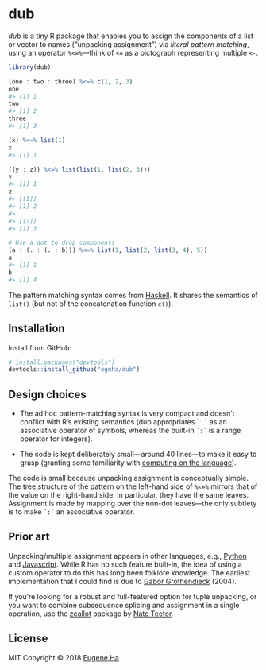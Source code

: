 
<!-- README.md is generated from README.Rmd. Please edit that file -->

# dub

*dub* is a tiny R package that enables you to assign the components of a
list or vector to names (“unpacking assignment”) via *literal pattern
matching*, using an operator `%<=%`—think of `<=` as a pictograph
representing multiple `<-`.

``` r
library(dub)

(one : two : three) %<=% c(1, 2, 3)
one
#> [1] 1
two
#> [1] 2
three
#> [1] 3

(x) %<=% list(1)
x
#> [1] 1

((y : z)) %<=% list(list(1, list(2, 3)))
y
#> [1] 1
z
#> [[1]]
#> [1] 2
#> 
#> [[2]]
#> [1] 3

# Use a dot to drop components
(a : (. : (. : b))) %<=% list(1, list(2, list(3, 4), 5))
a
#> [1] 1
b
#> [1] 4
```

The pattern matching syntax comes from
[Haskell](https://en.wikibooks.org/wiki/Haskell/Pattern_matching). It
shares the semantics of `list()` (but not of the concatenation function
`c()`).

## Installation

Install from GitHub:

``` r
# install.packages("devtools")
devtools::install_github("egnha/dub")
```

## Design choices

  - The ad hoc pattern-matching syntax is very compact and doesn’t
    conflict with R’s existing semantics (dub appropriates `` `:` `` as
    an associative operator of symbols, whereas the built-in `` `:` ``
    is a range operator for integers).

  - The code is kept deliberately small—around 40 lines—to make it easy
    to grasp (granting some familiarity with [computing on the
    language](https://cran.r-project.org/doc/manuals/r-release/R-lang.html#Computing-on-the-language)).

The code is small because unpacking assignment is conceptually simple.
The tree structure of the pattern on the left-hand side of `%<=%`
mirrors that of the value on the right-hand side. In particular, they
have the same leaves. Assignment is made by mapping over the non-dot
leaves—the only subtlety is to make `` `:` `` an associative operator.

## Prior art

Unpacking/multiple assignment appears in other languages, e.g.,
[Python](https://docs.python.org/3/tutorial/datastructures.html#tuples-and-sequences)
and
[Javascript](https://developer.mozilla.org/en-US/docs/Web/JavaScript/Reference/Operators/Destructuring_assignment).
While R has no such feature built-in, the idea of using a custom
operator to do this has long been folklore knowledge. The earliest
implementation that I could find is due to [Gabor
Grothendieck](https://stat.ethz.ch/pipermail/r-help/2004-June/053343.html)
(2004).

If you’re looking for a robust and full-featured option for tuple
unpacking, or you want to combine subsequence splicing and assignment in
a single operation, use the
[zeallot](https://github.com/nteetor/zeallot) package by [Nate
Teetor](https://github.com/nteetor).

## License

MIT Copyright © 2018 [Eugene Ha](https://github.com/egnha)
